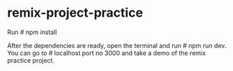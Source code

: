 # remix-project-practice
Run # npm install

After the dependencies are ready, open the terminal and run # npm run dev.
You can go to # localhost port no 3000 and take a demo of the remix practice project.
